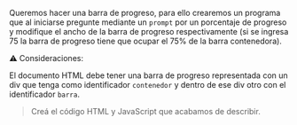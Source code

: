 Queremos hacer una barra de progreso, para ello crearemos un programa que al iniciarse pregunte mediante un `prompt` por un porcentaje de progreso y modifique el ancho de la barra de progreso respectivamente (si se ingresa 75 la barra de progreso tiene que ocupar el 75% de la barra contenedora).

:warning: Consideraciones:

El documento HTML debe tener una barra de progreso representada con un div que tenga como identificador `contenedor` y
dentro de ese div otro con el identificador `barra`.

> Creá el código HTML y JavaScript que acabamos de describir.
